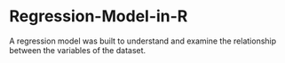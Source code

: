 # Regression-Model-in-R

A regression model was built to understand and examine the relationship between the variables of the dataset.
